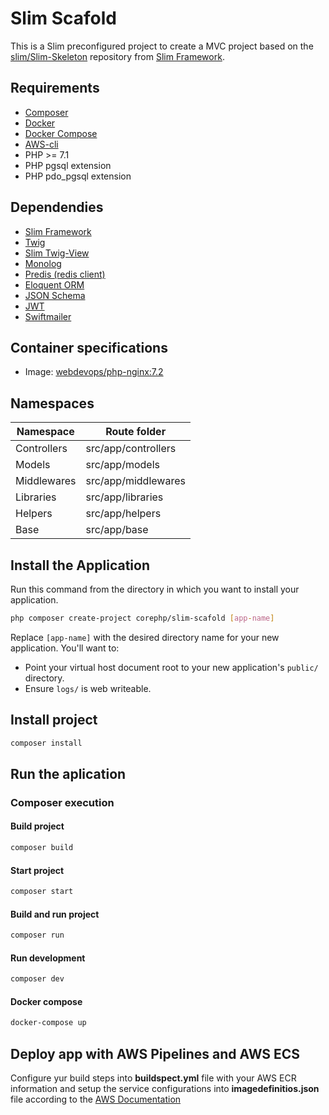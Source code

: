 # Slim Scafold

This is a Slim preconfigured project to create a MVC project based on the [slim/Slim-Skeleton](https://github.com/slimphp/Slim-Skeleton)
repository from [Slim Framework](https://www.slimframework.com/).

## Requirements

* [Composer](https://getcomposer.org/)
* [Docker](https://www.docker.com/)
* [Docker Compose](https://docs.docker.com/compose/)
* [AWS-cli](https://aws.amazon.com/cli/?sc_channel=PS&sc_campaign=acquisition_MX&sc_publisher=google&sc_medium=command_line_b&sc_content=aws_cli_e&sc_detail=aws%20cli&sc_category=command_line&sc_segment=161200955400&sc_matchtype=e&sc_country=MX&s_kwcid=AL!4422!3!161200955400!e!!g!!aws%20cli&ef_id=W6vEjwAABFBVLFJw:20180926174031:s)
* PHP >= 7.1
* PHP pgsql extension
* PHP pdo_pgsql extension

## Dependendies

* [Slim Framework](https://www.slimframework.com/)
* [Twig](https://twig.symfony.com/)
* [Slim Twig-View](https://www.slimframework.com/docs/v3/features/templates.html#the-slimtwig-view-component)
* [Monolog](https://packagist.org/packages/monolog/monolog)
* [Predis (redis client)](https://packagist.org/packages/predis/predis)
* [Eloquent ORM](https://laravel.com/docs/5.7/eloquent)
* [JSON Schema](https://packagist.org/packages/mittwald/psr7-validation)
* [JWT](https://packagist.org/packages/firebase/php-jwt)
* [Swiftmailer](https://swiftmailer.symfony.com/)

## Container specifications

* Image: [webdevops/php-nginx:7.2](https://hub.docker.com/r/webdevops/php-nginx/)

## Namespaces

| Namespace   | Route folder        |
|-------------|---------------------|
| Controllers | src/app/controllers |
| Models      | src/app/models      |
| Middlewares | src/app/middlewares |
| Libraries   | src/app/libraries   |
| Helpers     | src/app/helpers     |
| Base        | src/app/base        |

## Install the Application

Run this command from the directory in which you want to install your application.

```bash
php composer create-project corephp/slim-scafold [app-name]
```

Replace `[app-name]` with the desired directory name for your new application. You'll want to:

* Point your virtual host document root to your new application's `public/` directory.
* Ensure `logs/` is web writeable.

## Install project

```bash
composer install
```

## Run the aplication

### Composer execution

#### Build project

```bash
composer build
```

#### Start project

```bash
composer start
```

#### Build and run project

```bash
composer run
```

#### Run development

```bash
composer dev
```

#### Docker compose

```bash
docker-compose up
```

## Deploy app with AWS Pipelines and AWS ECS

Configure yur build steps into **buildspect.yml** file with your AWS ECR information and setup the service configurations into **imagedefinitios.json** file according to the [AWS Documentation](https://docs.aws.amazon.com/AmazonECS/latest/developerguide/ecs-cd-pipeline.html)

